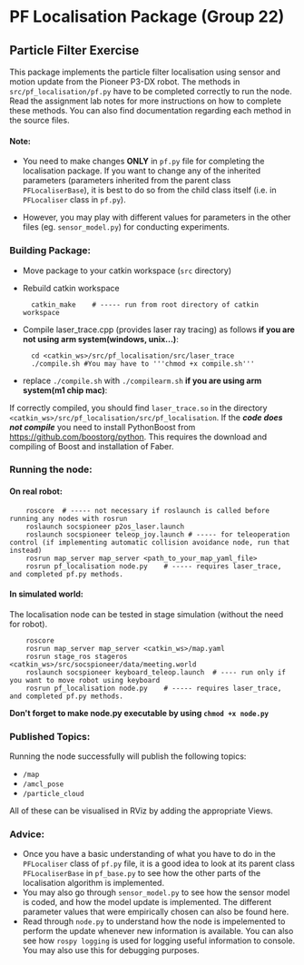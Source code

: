 # PF Localisation Package (Group 22)

## Particle Filter Exercise

This package implements the particle filter localisation using sensor and motion update from the Pioneer P3-DX robot. The methods in `src/pf_localisation/pf.py` have to be completed correctly to run the node. Read the assignment lab notes for more instructions on how to complete these methods. You can also find documentation regarding each method in the source files.

#### Note:

* You need to make changes **ONLY** in `pf.py` file for completing the localisation package. If you want to change any of the inherited parameters (parameters inherited from the parent class `PFLocaliserBase`), it is best to do so from the child class itself (i.e. in `PFLocaliser` class in `pf.py`).

* However, you may play with different values for parameters in the other files (eg. `sensor_model.py`) for conducting experiments.


### Building Package:

* Move package to your catkin workspace (`src` directory)
* Rebuild catkin workspace 
        
        catkin_make    # ----- run from root directory of catkin workspace

* Compile laser_trace.cpp (provides laser ray tracing) as follows **if you are not using arm system(windows, unix...)**:

        cd <catkin_ws>/src/pf_localisation/src/laser_trace
        ./compile.sh #You may have to '''chmod +x compile.sh'''

* replace `./compile.sh` with `./compilearm.sh`  **if you are using arm system(m1 chip mac)**:

If correctly compiled, you should find `laser_trace.so` in the directory `<catkin_ws>/src/pf_localisation/src/pf_localisation`.
If the ***code does not compile*** you need to install PythonBoost from https://github.com/boostorg/python. This requires the download and compiling of Boost and installation of Faber.

### Running the node:

#### On real robot:

        roscore  # ----- not necessary if roslaunch is called before running any nodes with rosrun
        roslaunch socspioneer p2os_laser.launch
        roslaunch socspioneer teleop_joy.launch # ----- for teleoperation control (if implementing automatic collision avoidance node, run that instead)
        rosrun map_server map_server <path_to_your_map_yaml_file>
        rosrun pf_localisation node.py    # ----- requires laser_trace, and completed pf.py methods.

#### In simulated world:

The localisation node can be tested in stage simulation (without the need for robot).

        roscore
        rosrun map_server map_server <catkin_ws>/map.yaml
        rosrun stage_ros stageros <catkin_ws>/src/socspioneer/data/meeting.world
        roslaunch socspioneer keyboard_teleop.launch  # ---- run only if you want to move robot using keyboard 
        rosrun pf_localisation node.py    # ----- requires laser_trace, and completed pf.py methods.

**Don't forget to make node.py executable by using ```chmod +x node.py```**

### Published Topics:

Running the node successfully will publish the following topics:

* `/map` 
* `/amcl_pose` 
* `/particle_cloud`

All of these can be visualised in RViz by adding the appropriate Views.


### Advice:

* Once you have a basic understanding of what you have to do in the `PFLocaliser` class of `pf.py` file, it is a good idea to look at its parent class `PFLocaliserBase` in `pf_base.py` to see how the other parts of the localisation algorithm is implemented. 
* You may also go through `sensor_model.py` to see how the sensor model is coded, and how the model update is implemented. The different parameter values that were empirically chosen can also be found here. 
* Read through `node.py` to understand how the node is impelemented to perform the update whenever new information is available. You can also see how `rospy logging` is used for logging useful information to console. You may also use this for debugging purposes.
